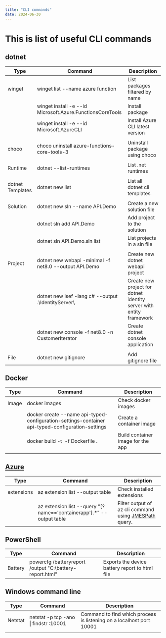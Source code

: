 ```yaml
---
title: "CLI commands"
date: 2024-06-30
---
```


# This is list of useful CLI commands

## dotnet

| Type          | Command     | Description |
| ------------- | ----------- | ----------- |
| winget | winget list --name azure function                         | List packages filtered by name   |
|        | winget install -e --id Microsoft.Azure.FunctionsCoreTools | Install package                  |
|        | winget install -e --id Microsoft.AzureCLI                 | Install Azure CLI latest version |
| | | |
| choco | choco uninstall azure-functions-core-tools-3 | Uninstall package using choco |
| | | |
| Runtime | dotnet --list-runtimes | List .net runtimes |
| | | |
| dotnet Templates | dotnet new list | List all dotnet cli templates |
| | | |
| Solution | dotnet new sln --name API.Demo | Create a new solution file  |
|          | dotnet sln add API.Demo        | Add project to the solution |
|          | dotnet sln API.Demo.sln list   | List projects in a sln file |
| | | |
| Project | dotnet new webapi -minimal -f net8.0 --output API.Demo | Create new dotnet webapi project                                    |
|         | dotnet new isef -lang c# --output .\IdentityServer\    | Create new project for dotnet identity server with entity framework |
|         | dotnet new console -f net8.0 -n CustomerIterator       | Create dotnet console application                                   |
| | | |
| File | dotnet new gitignore | Add gitignore file |


## Docker

| Type | Command | Description |
| - | - | - |
| Image | docker images                                                                                    | Check docker images               |
|       | docker create --name api-typed-configuration-settings-container api-typed-configuration-settings | Create a container image          |
|       | docker build -t <image tag> -f Dockerfile .                                                      | Build container image for the app |
| | | |


## [Azure](https://learn.microsoft.com/en-us/cli/azure/reference-index?view=azure-cli-latest)

| Type | Command | Description |
| - | - | - |
| extensions | az extension list --output table | Check installed extensions |
| | az extension list --query "[?name=='containerapp'].*" --output table | Filter output of az cli command using [JMESPath](https://jmespath.org/tutorial.html) query.|


## PowerShell

| Type | Command | Description |
| - | - | - |
| Battery | powercfg /batteryreport /output "C:\battery-report.html" | Exports the device battery report to html file |


## Windows command line

| Type | Command | Description |
| - | - | - |
| Netstat | netstat -p tcp -ano \| findstr :10001 | Command to find which process is listening on a localhost port 10001 |
| | | |